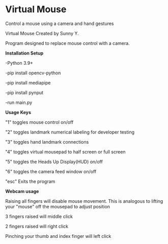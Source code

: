 # Virtual Mouse

Control a mouse using a camera and hand gestures

Virtual Mouse
Created by Sunny Y.

Program designed to replace mouse control with a camera.

**Installation Setup**

-Python 3.9+

-pip install opencv-python

-pip install mediapipe

-pip install pynput

-run main.py

**Usage Keys**

"1" toggles mouse control on/off

"2" toggles landmark numerical labeling for developer testing

"3" toggles hand landmark connections

"4" toggles virtual mousepad to half screen or full screen

"5" toggles the Heads Up Display(HUD) on/off

"6" toggles the camera feed window on/off

"esc" Exits the program

**Webcam usage**

Raising all fingers will disable mouse movement. This is analogous to lifting your "mouse" off the mousepad to adjust position

3 fingers raised will middle click

2 fingers raised will right click

Pinching your thumb and index finger will left click
